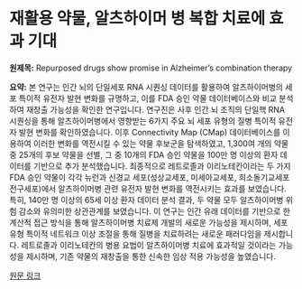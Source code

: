 # 재활용 약물, 알츠하이머 병 복합 치료에 효과 기대

**원제목:** Repurposed drugs show promise in Alzheimer’s combination therapy

**요약:** 본 연구는 인간 뇌의 단일세포 RNA 시퀀싱 데이터를 활용하여 알츠하이머병의 세포 특이적 유전자 발현 변화를 규명하고, 이를 FDA 승인 약물 데이터베이스와 비교 분석하여 재창출 가능성을 확인한 연구입니다.  연구진은 사후 인간 뇌 조직의 단일핵 RNA 시퀀싱을 통해 알츠하이머병에서 영향받는 6가지 주요 뇌 세포 유형의 질병 특이적 유전자 발현 변화를 확인하였습니다. 이후 Connectivity Map (CMap) 데이터베이스를 이용하여 이러한 변화를 역전시킬 수 있는 약물 후보군을 탐색하였고, 1,300여 개의 약물 중 25개의 후보 약물을 선별, 그 중 10개의 FDA 승인 약물을  100만 명 이상의 환자 데이터를 기반으로 추가 분석했습니다.  최종적으로 레트로졸과 이리노테칸이라는 두 가지 FDA 승인 약물이 각각 뉴런과 신경교 세포(성상교세포, 미세아교세포, 희소돌기교세포 전구세포)에서 알츠하이머병 관련 유전자 발현 변화를 역전시키는 효과를 보였습니다.  특히, 140만 명 이상의 65세 이상 환자 데이터 분석 결과, 두 약물 모두 알츠하이머병 위험 감소와 유의미한 상관관계를 보였습니다.  이 연구는 인간 유래 데이터를 기반으로 한 계산적 접근 방식을 통해 알츠하이머병 치료제 개발의 새로운 가능성을 제시하며,  세포 유형 특이적 네트워크 이상 조절을 통해 질병을 치료하려는 새로운 패러다임을 제시합니다.  레트로졸과 이리노테칸의 병용 요법이 알츠하이머병 치료에 효과적일 것이라는 가능성을 제시하며,  기존 약물의 재창출을 통한 신속한 임상 적용 가능성을 높였습니다.

[원문 링크](https://longevity.technology/news/repurposed-drugs-show-promise-in-alzheimers-combination-therapy/)
